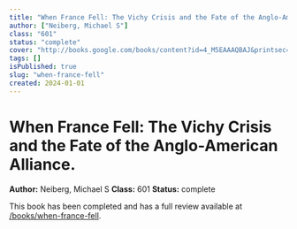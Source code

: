 ```yaml
---
title: "When France Fell: The Vichy Crisis and the Fate of the Anglo-American Alliance."
author: ["Neiberg, Michael S"]
class: "601"
status: "complete"
cover: "http://books.google.com/books/content?id=4_M5EAAAQBAJ&printsec=frontcover&img=1&zoom=1&edge=curl&source=gbs_api"
tags: []
isPublished: true
slug: "when-france-fell"
created: 2024-01-01
---
```


# When France Fell: The Vichy Crisis and the Fate of the Anglo-American Alliance.

**Author:** Neiberg, Michael S
**Class:** 601
**Status:** complete

This book has been completed and has a full review available at [/books/when-france-fell](/books/when-france-fell).